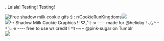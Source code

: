 . Lalala! Testing! Testing!

<img src="https://preview.redd.it/free-shadow-milk-cookie-gifs-v0-hybv9qz6y4ne1.gif?width=200&amp;auto=webp&amp;s=bb7a729f0b16824097f597eaea3c547c0c407c8c" alt="Free shadow milk cookie gifs :) : r/CookieRunKingdoms"/>![](https://github.com/user-attachments/9b2a5a0d-97b5-42ca-9760-bd6c272990bc) <img src="https://64.media.tumblr.com/de8c20f0f3752edeb0c66866230997ff/6d657ac106c6061d-a7/s1280x1920/6cc32790ba291c595021c0a8a9363a784f2d150b.gifv" alt="↳ Shadow Milk Cookie Graphics !! ♡₊˚⊹ 𖦹 ---- made for @helioby ! ⸜(｡˃ ᵕ ˂  )⸝ 𖦹 ---- free to use w/ credit ! ꒷꒦⋆⑅ – @pink-sugar on Tumblr"/>![](https://github.com/user-attachments/f7729160-ad54-4305-b4bd-8cf975be2548)

